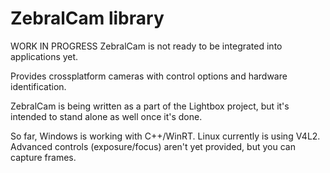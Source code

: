 # ZebralCam library

WORK IN PROGRESS
ZebralCam is not ready to be integrated into applications yet.

Provides crossplatform cameras with control options and hardware identification.

ZebralCam is being written as a part of the Lightbox project, but it's intended to stand
alone as well once it's done.

So far, Windows is working with C++/WinRT. Linux currently is using V4L2. 
Advanced controls (exposure/focus) aren't yet provided, but you can capture frames.



